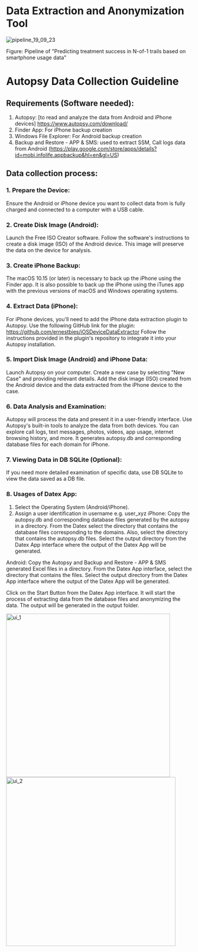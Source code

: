 # Data Extraction and Anonymization Tool 
![pipeline_19_09_23](https://github.com/asadaaron/datex/assets/98735630/f23246c1-0dd2-4e88-8a08-4176831c0b03)


Figure: Pipeline of "Predicting treatment success in N-of-1 trails based on smartphone usage data"
#  Autopsy Data Collection Guideline

##  Requirements (Software needed):
1.  Autopsy:  [to read and analyze the data from Android and iPhone devices] https://www.autopsy.com/download/
2.  Finder App: For iPhone backup creation
3. Windows File Explorer: For Android backup creation
4. Backup and Restore - APP & SMS: used to extract SSM, Call logs data from Android (https://play.google.com/store/apps/details?id=mobi.infolife.appbackup&hl=en&gl=US)


##  Data collection process:
###  1.	Prepare the Device:
Ensure the Android or iPhone device you want to collect data from is fully charged and connected to a computer with a USB cable.
###  2.	Create Disk Image (Android):
Launch the Free ISO Creator software.
Follow the software's instructions to create a disk image (ISO) of the Android device. This image will preserve the data on the device for analysis.
###  3.	Create iPhone Backup:
The macOS 10.15 (or later) is necessary to back up the iPhone using the Finder app. It is also possible to back up the iPhone using the iTunes app
with the previous versions of macOS and Windows operating systems.
###  4.	Extract Data (iPhone):
For iPhone devices, you'll need to add the iPhone data extraction plugin to Autopsy. Use the following GitHub link for the plugin: https://github.com/ernestbies/iOSDeviceDataExtractor
Follow the instructions provided in the plugin's repository to integrate it into your Autopsy installation.
###  5.	Import Disk Image (Android) and iPhone Data:
Launch Autopsy on your computer.
Create a new case by selecting "New Case" and providing relevant details.
Add the disk image (ISO) created from the Android device and the data extracted from the iPhone device to the case.
###  6.	Data Analysis and Examination:
Autopsy will process the data and present it in a user-friendly interface.
Use Autopsy's built-in tools to analyze the data from both devices. You can explore call logs, text messages, photos, videos, app usage, internet browsing history, and more. It generates autopsy.db and corresponding database files for each domain for iPhone.
###  7.	Viewing Data in DB SQLite (Optional):
If you need more detailed examination of specific data, use DB SQLite to view the data saved as a DB file.

###  8.	Usages of Datex App:
1. Select the Operating System (Android/iPhone).
2. Assign a user identification in username e.g. user_xyz
iPhone:
Copy the autopsy.db and corresponding database files generated by the autopsy in a directory. From the Datex select the directory that contains the database files corresponding to the domains. Also, select the directory that contains the autopsy.db files. Select the output directory from the Datex App interface where the output of the Datex App will be generated. 

Android:
Copy the Autopsy and Backup and Restore - APP & SMS generated Excel files in a directory. From the Datex App interface, select the directory that contains the files. Select the output directory from the Datex App interface where the output of the Datex App will be generated. 

Click on the Start Button from the Datex App interface. It will start the process of extracting data from the database files and anonymizing the data. The output will be generated in the output folder. 

<img width="443" alt="ui_1" src="https://github.com/asadaaron/DataExtractionandAnonymization/assets/98735630/b566daac-334a-45b0-9034-2a6392e9354b">
<img width="458" alt="ui_2" src="https://github.com/asadaaron/DataExtractionandAnonymization/assets/98735630/409ef9e3-dbac-4998-a89d-3f42bb94aef6">


